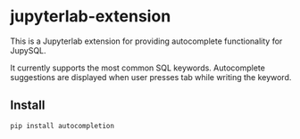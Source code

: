 # jupyterlab-extension

This is a Jupyterlab extension for providing autocomplete functionality for JupySQL.

It currently supports the most common SQL keywords. Autocomplete suggestions are displayed when user presses tab while writing the keyword.

## Install

```bash
pip install autocompletion
```
